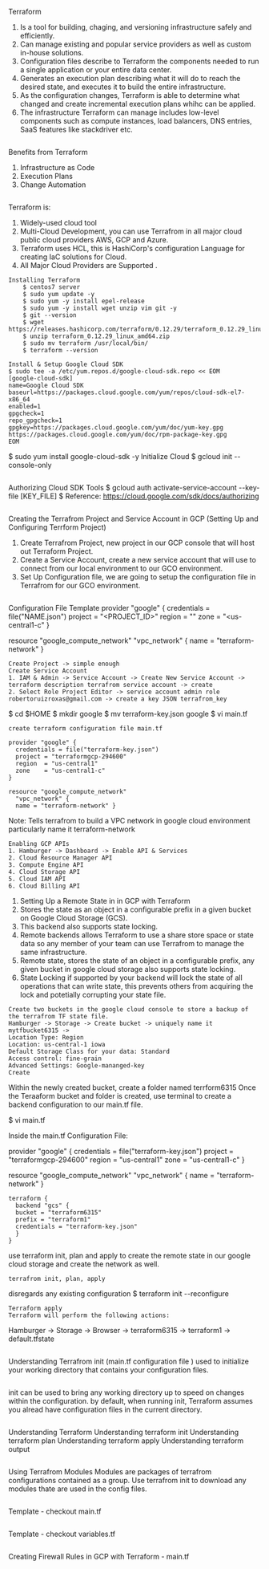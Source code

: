 Terraform 
1. Is a tool for building, chaging, and versioning infrastructure safely and efficiently. 
2. Can manage existing and popular service providers as well as custom in-house solutions.
3. Configuration files describe to Terraform the components needed to run a single application or your entire data center.
4. Generates an execution plan describing what it will do to reach the desired state, and executes it to build the entire infrastructure. 
5. As the configuration changes, Terraform is able to determine what changed and create incremental execution plans whihc can be applied. 
6. The infrastructure Terraform can manage includes low-level components such as compute instances, load balancers, DNS entries, SaaS features like stackdriver etc.
```
```
Benefits from Terraform
1. Infrastructure as Code
2. Execution Plans
3. Change Automation
```
```
Terraform is: 
1. Widely-used cloud tool 
2. Multi-Cloud Development, you can use Terrafrom in all major cloud public cloud providers AWS, GCP and Azure.
3. Terraform uses HCL, this is HashiCorp's configuration Language for creating IaC solutions for Cloud. 
4. All Major Cloud Providers are Supported .
```
Installing Terraform 
    $ centos7 server 
    $ sudo yum update -y 
    $ sudo yum -y install epel-release
    $ sudo yum -y install wget unzip vim git -y
    $ git --version
    $ wget https://releases.hashicorp.com/terraform/0.12.29/terraform_0.12.29_linux_amd64.zip
    $ unzip terraform_0.12.29_linux_amd64.zip
    $ sudo mv terraform /usr/local/bin/
    $ terraform --version
```
```
Install & Setup Google Cloud SDK
$ sudo tee -a /etc/yum.repos.d/google-cloud-sdk.repo << EOM
[google-cloud-sdk]
name=Google Cloud SDK
baseurl=https://packages.cloud.google.com/yum/repos/cloud-sdk-el7-x86_64
enabled=1
gpgcheck=1
repo_gpgcheck=1
gpgkey=https://packages.cloud.google.com/yum/doc/yum-key.gpg https://packages.cloud.google.com/yum/doc/rpm-package-key.gpg
EOM
```
$ sudo yum install google-cloud-sdk -y
Initialize Cloud 
$ gcloud init --console-only
 
```
```
Authorizing Cloud SDK Tools
$ gcloud auth activate-service-account --key-file [KEY_FILE]
$ Reference: https://cloud.google.com/sdk/docs/authorizing
```
```
Creating the Terrafrom Project and Service Account in GCP
(Setting Up and Configuring Terrform Project)
1. Create Terrafrom Project, new project in our GCP console that will host out Terraform Project.
2. Create a Service Account, create a new service account that will use to connect from our local environment to our GCO environment. 
3. Set Up Configuration file, we are going to setup the configuration file in Terrafrom for our GCO environment.
```
```
Configuration File Template
provider "google" {
   credentials = file("NAME.json")
   project = "<PROJECT_ID>"
   region  = "<us-central1>"
   zone    = "<us-central1-c"
}

resource "google_compute_network"
  "vpc_network" {
  name = "terraform-network" }
```
Create Project -> simple enough
Create Service Account 
1. IAM & Admin -> Service Account -> Create New Service Account -> terraform description terrafrom service account -> create
2. Select Role Project Editor -> service account admin role robertoruizroxas@gmail.com -> create a key JSON terrafrom_key
```
$ cd $HOME
$ mkdir google
$ mv terraform-key.json google
$ vi main.tf 
```
create terraform configuration file main.tf

provider "google" {
  credentials = file("terraform-key.json")
  project = "terraformgcp-294600"
  region  = "us-central1"
  zone    = "us-central1-c"
}

resource "google_compute_network"
  "vpc_network" {
  name = "terraform-network" }
```
Note: Tells terrafrom to build a VPC network in google cloud environment particularly name
it terraform-network

```
Enabling GCP APIs
1. Hamburger -> Dashboard -> Enable API & Services 
2. Cloud Resource Manager API
3. Compute Engine API
4. Cloud Storage API 
5. Cloud IAM API 
6. Cloud Billing API
```
1. Setting Up a Remote State in in GCP with Terraform
2. Stores the state as an object in a configurable prefix in a given bucket on Google Cloud Storage (GCS).
3. This backend also supports state locking.
4. Remote backends allows Terraform to use a share store space or state data so any member of your team can use Terrafrom to manage the same infrastructure.
5. Remote state, stores the state of an object in a configurable prefix, any given bucket in google cloud storage also supports state locking.
6. State Locking if supported by your backend will lock the state of all operations that can write state, this prevents others from acquiring the lock and potetially corrupting your state file.
```
Create two buckets in the google cloud console to store a backup of the terrafrom TF state file.
Hamburger -> Storage -> Create bucket -> uniquely name it mytfbucket6315 ->
Location Type: Region
Location: us-central-1 iowa
Default Storage Class for your data: Standard
Access control: fine-grain
Advanced Settings: Google-mananged-key
Create
```
Within the newly created bucket, create a folder named terrform6315
Once the Teraaform bucket and folder is created, use terminal to create a backend configuration to our main.tf file.

$ vi main.tf

Inside the main.tf Configuration File:

 provider "google" {
    credentials = file("terraform-key.json")
    project = "terraformgcp-294600"
    region  = "us-central1"
    zone    = "us-central1-c"
 }

 resource "google_compute_network" "vpc_network" {
    name = "terraform-network"
 }
```
terraform {
  backend "gcs" {
  bucket = "terraform6315"
  prefix = "terraform1"
  credentials = "terraform-key.json"
  }
}
```
use terraform init, plan and apply to create the remote state in our google cloud storage and create the network as well.
```
terrafrom init, plan, apply
```
disregards any existing configuration
$ terraform init --reconfigure
```
Terraform apply
Terraform will perform the following actions:
```
Hamburger -> Storage -> Browser -> terraform6315 -> terraform1 -> default.tfstate
```
```
Understanding Terrafrom init (main.tf configuration file ) used to initialize your
working directory that contains your configuration files.
```
```
init can be used to bring any working directory up to speed on changes within the configuration.  by default, when running init, Terraform assumes you alread have
configuration files in the current directory.
```
```
Understanding Terraform 
Understanding terraform init
Understanding terraform plan
Understanding terraform apply
Understanding terraform output
```
```
Using Terrafrom Modules
Modules are packages of terrafrom configurations contained as a group. 
Use terrafrom init to download any modules thate are used in the config files.
```
```
Template - checkout main.tf
```
```
Template - checkout variables.tf
```
```
Creating Firewall Rules in GCP with Terraform - main.tf
```
```
